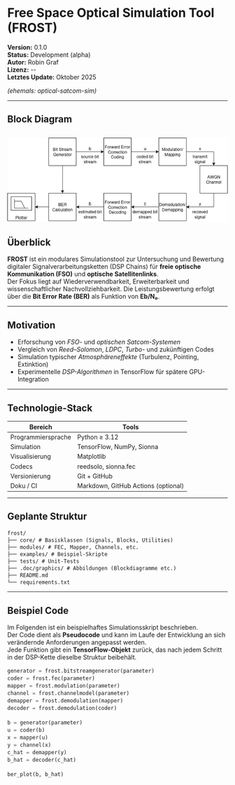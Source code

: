 # Free Space Optical Simulation Tool (FROST) 

**Version:** 0.1.0  
**Status:** Development (alpha)  
**Autor:** Robin Graf  
**Lizenz:** --  
**Letztes Update:** Oktober 2025  

*(ehemals: optical-satcom-sim)*

---
## Block Diagram

![Block Diagramm](./doc/graphics/Block-Diagram-DSP-Chain.png)
---

## Überblick

**FROST** ist ein modulares Simulationstool zur Untersuchung und Bewertung digitaler Signalverarbeitungsketten (DSP Chains) für **freie optische Kommunikation (FSO)** und **optische Satellitenlinks**.  
Der Fokus liegt auf Wiederverwendbarkeit, Erweiterbarkeit und wissenschaftlicher Nachvollziehbarkeit.
Die Leistungsbewertung erfolgt über die **Bit Error Rate (BER)** als Funktion von **Eb/N₀**.

---

## Motivation

- Erforschung von *FSO*- und *optischen Satcom-Systemen*  
- Vergleich von *Reed–Solomon*, *LDPC*, *Turbo*- und zukünftigen Codes  
- Simulation typischer *Atmosphäreneffekte* (Turbulenz, Pointing, Extinktion)  
- Experimentelle *DSP-Algorithmen* in TensorFlow für spätere GPU-Integration  

---

## Technologie-Stack

| Bereich | Tools |
|----------|--------|
| Programmiersprache | Python ≥ 3.12 |
| Simulation | TensorFlow, NumPy, Sionna |
| Visualisierung | Matplotlib |
| Codecs | reedsolo, sionna.fec |
| Versionierung | Git + GitHub |
| Doku / CI | Markdown, GitHub Actions (optional) |

---

## Geplante Struktur

```
frost/
├── core/ # Basisklassen (Signals, Blocks, Utilities)
├── modules/ # FEC, Mapper, Channels, etc.
├── examples/ # Beispiel-Skripte
├── tests/ # Unit-Tests
├── .doc/graphics/ # Abbildungen (Blockdiagramme etc.)
├── README.md
└── requirements.txt
```
---

## Beispiel Code

Im Folgenden ist ein beispielhaftes Simulationsskript beschrieben.  
Der Code dient als **Pseudocode** und kann im Laufe der Entwicklung an sich verändernde Anforderungen angepasst werden.  
Jede Funktion gibt ein **TensorFlow-Objekt** zurück, das nach jedem Schritt in der DSP-Kette dieselbe Struktur beibehält.

```python
generator = frost.bitstreamgenerator(parameter)
coder = frost.fec(parameter)
mapper = frost.modulation(parameter)
channel = frost.channelmodel(parameter)
demapper = frost.demodulation(mapper)
decoder = frost.demodulation(coder)

b = generator(parameter)
u = coder(b)
x = mapper(u)
y = channel(x)
c_hat = demapper(y)
b_hat = decoder(c_hat)

ber_plot(b, b_hat)
```
